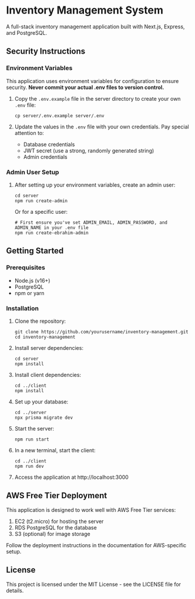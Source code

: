 # Inventory Management System

A full-stack inventory management application built with Next.js, Express, and PostgreSQL.

## Security Instructions

### Environment Variables

This application uses environment variables for configuration to ensure security. **Never commit your actual .env files to version control.**

1. Copy the `.env.example` file in the server directory to create your own `.env` file:
   ```
   cp server/.env.example server/.env
   ```

2. Update the values in the `.env` file with your own credentials. Pay special attention to:
   - Database credentials
   - JWT secret (use a strong, randomly generated string)
   - Admin credentials

### Admin User Setup

1. After setting up your environment variables, create an admin user:
   ```
   cd server
   npm run create-admin
   ```
   
   Or for a specific user:
   ```
   # First ensure you've set ADMIN_EMAIL, ADMIN_PASSWORD, and ADMIN_NAME in your .env file
   npm run create-ebrahim-admin  
   ```

## Getting Started

### Prerequisites
- Node.js (v16+)
- PostgreSQL
- npm or yarn

### Installation

1. Clone the repository:
   ```
   git clone https://github.com/yourusername/inventory-management.git
   cd inventory-management
   ```

2. Install server dependencies:
   ```
   cd server
   npm install
   ```

3. Install client dependencies:
   ```
   cd ../client
   npm install
   ```

4. Set up your database:
   ```
   cd ../server
   npx prisma migrate dev
   ```

5. Start the server:
   ```
   npm run start
   ```

6. In a new terminal, start the client:
   ```
   cd ../client
   npm run dev
   ```

7. Access the application at http://localhost:3000

## AWS Free Tier Deployment

This application is designed to work well with AWS Free Tier services:

1. EC2 (t2.micro) for hosting the server
2. RDS PostgreSQL for the database
3. S3 (optional) for image storage

Follow the deployment instructions in the documentation for AWS-specific setup.

## License

This project is licensed under the MIT License - see the LICENSE file for details.
